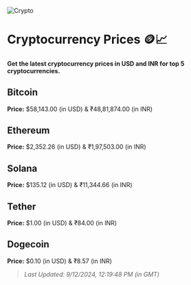 
![Crypto](https://www.techguide.com.au/wp-content/uploads/2020/11/crypto3.jpeg)

# Cryptocurrency Prices 🪙📈

#### Get the latest cryptocurrency prices in USD and INR for top 5 cryptocurrencies.

## Bitcoin

**Price:** $58,143.00 (in USD) & ₹48,81,874.00 (in INR)

## Ethereum

**Price:** $2,352.26 (in USD) & ₹1,97,503.00 (in INR)

## Solana

**Price:** $135.12 (in USD) & ₹11,344.66 (in INR)

## Tether

**Price:** $1.00 (in USD) & ₹84.00 (in INR)

## Dogecoin

**Price:** $0.10 (in USD) & ₹8.57 (in INR)

> _Last Updated: 9/12/2024, 12:19:48 PM (in GMT)_
